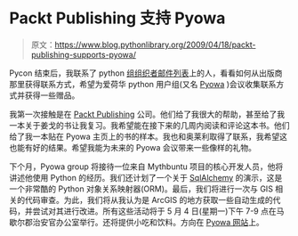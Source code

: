 # Packt Publishing 支持 Pyowa

> 原文：<https://www.blog.pythonlibrary.org/2009/04/18/packt-publishing-supports-pyowa/>

Pycon 结束后，我联系了 python [组组织者邮件列表](http://mail.python.org/mailman/listinfo/group-organizers)上的人，看看如何从出版商那里获得联系方式，希望为爱荷华 python 用户组(又名 [Pyowa](http://www.pyowa.org) )会议收集联系方式并获得一些赠品。

我第一次接触是在 [Packt Publishing](http://www.packtpub.com/) 公司。他们给了我很大的帮助，甚至给了我一本关于姜戈的书让我复习。我希望能在接下来的几周内阅读和评论这本书。他们给了我一本贴在 Pyowa 主页上的书的样本。我也和奥莱利取得了联系，我希望这也能有好的结果。希望我能为未来的 Pyowa 会议带来一些像样的礼物。

下个月，Pyowa group 将接待一位来自 Mythbuntu 项目的核心开发人员，他将讲述他使用 Python 的经历。我们还计划了一个关于 [SqlAlchemy](http://www.sqlalchemy.org) 的演示，这是一个非常酷的 Python 对象关系映射器(ORM)。最后，我们将进行一次与 GIS 相关的代码审查。为此，我们将从我认为是 ArcGIS 的地方获取一些自动生成的代码，并尝试对其进行改进。所有这些活动将于 5 月 4 日(星期一)下午 7-9 点在马歇尔郡治安官办公室举行。还将提供小吃和饮料。方向在 [Pyowa 网站](http://www.pyowa.org)上。